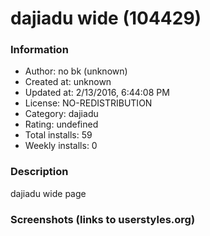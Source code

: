 # dajiadu wide (104429)

### Information
- Author: no bk (unknown)
- Created at: unknown
- Updated at: 2/13/2016, 6:44:08 PM
- License: NO-REDISTRIBUTION
- Category: dajiadu
- Rating: undefined
- Total installs: 59
- Weekly installs: 0


### Description
dajiadu wide page


### Screenshots (links to userstyles.org)



